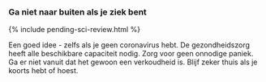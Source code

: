 ### Ga niet naar buiten als je ziek bent 

{% include pending-sci-review.html %}

Een goed idee - zelfs als je geen coronavirus hebt. De gezondheidszorg heeft alle beschikbare capaciteit nodig. Zorg voor geen onnodige paniek. Ga er niet vanuit dat het gewoon een verkoudheid is. Blijf zeker thuis als je koorts hebt of hoest. 
